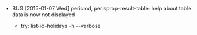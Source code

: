 * BUG [2015-01-07 Wed] pericmd, perisprop-result-table: help about table data is now not displayed

  - try: list-id-holidays -h --verbose
